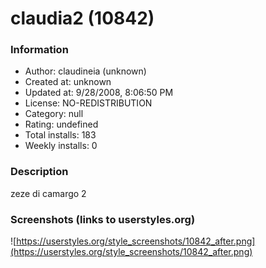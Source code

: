 # claudia2 (10842)

### Information
- Author: claudineia (unknown)
- Created at: unknown
- Updated at: 9/28/2008, 8:06:50 PM
- License: NO-REDISTRIBUTION
- Category: null
- Rating: undefined
- Total installs: 183
- Weekly installs: 0


### Description
zeze di camargo 2


### Screenshots (links to userstyles.org)
![https://userstyles.org/style_screenshots/10842_after.png](https://userstyles.org/style_screenshots/10842_after.png)


